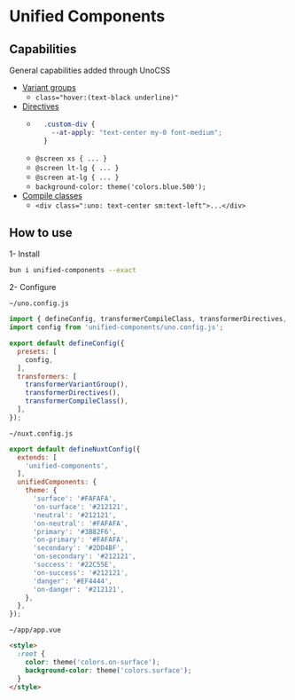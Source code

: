 # Unified Components

## Capabilities

General capabilities added through UnoCSS
- [Variant groups](https://unocss.dev/transformers/variant-group)
  - `class="hover:(text-black underline)"`
- [Directives](https://unocss.dev/transformers/directives)
  - ```css
      .custom-div {
        --at-apply: "text-center my-0 font-medium";
      }
    ```
  - `@screen xs { ... }`
  - `@screen lt-lg { ... }`
  - `@screen at-lg { ... }`
  - `background-color: theme('colors.blue.500');`
- [Compile classes](https://unocss.dev/transformers/compile-class)
  - `<div class=":uno: text-center sm:text-left">...</div>`

## How to use

1- Install

```bash
bun i unified-components --exact
```

2- Configure

`~/uno.config.js`

```js
import { defineConfig, transformerCompileClass, transformerDirectives, transformerVariantGroup } from 'unocss';
import config from 'unified-components/uno.config.js';

export default defineConfig({
  presets: [
    config,
  ],
  transformers: [
    transformerVariantGroup(),
    transformerDirectives(),
    transformerCompileClass(),
  ],
});
```

`~/nuxt.config.js`

```js
export default defineNuxtConfig({
  extends: [
    'unified-components',
  ],
  unifiedComponents: {
    theme: {
      'surface': '#FAFAFA',
      'on-surface': '#212121',
      'neutral': '#212121',
      'on-neutral': '#FAFAFA',
      'primary': '#3B82F6',
      'on-primary': '#FAFAFA',
      'secondary': '#2DD4BF',
      'on-secondary': '#212121',
      'success': '#22C55E',
      'on-success': '#212121',
      'danger': '#EF4444',
      'on-danger': '#212121',
    },
  },
});
```

`~/app/app.vue`

```html
<style>
  :root {
    color: theme('colors.on-surface');
    background-color: theme('colors.surface');
  }
</style>
```